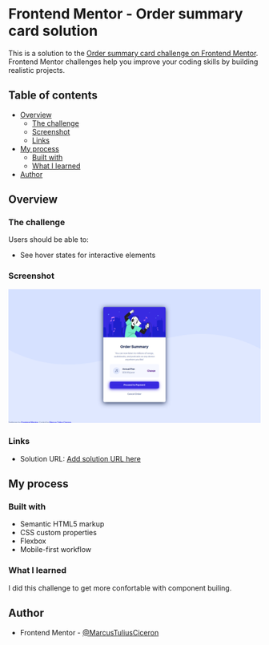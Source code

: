 # Frontend Mentor - Order summary card solution

This is a solution to the [Order summary card challenge on Frontend Mentor](https://www.frontendmentor.io/challenges/order-summary-component-QlPmajDUj). Frontend Mentor challenges help you improve your coding skills by building realistic projects. 

## Table of contents

- [Overview](#overview)
  - [The challenge](#the-challenge)
  - [Screenshot](#screenshot)
  - [Links](#links)
- [My process](#my-process)
  - [Built with](#built-with)
  - [What I learned](#what-i-learned)
- [Author](#author)


## Overview

### The challenge

Users should be able to:

- See hover states for interactive elements

### Screenshot

![](./ksnip_20220319-120903.png)


### Links

- Solution URL: [Add solution URL here](https://marcustuliusciceron.github.io/Order-summary-component-challenge-hub/)

## My process

### Built with

- Semantic HTML5 markup
- CSS custom properties
- Flexbox
- Mobile-first workflow


### What I learned

I did this challenge to get more confortable with component builing.

## Author

- Frontend Mentor - [@MarcusTuliusCiceron](https://www.frontendmentor.io/profile/MarcusTuliusCiceron)

